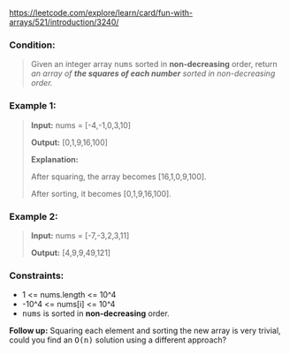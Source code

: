 https://leetcode.com/explore/learn/card/fun-with-arrays/521/introduction/3240/

### Condition:

>Given an integer array <kbd>nums</kbd> sorted in **non-decreasing** order, return *an array of **the squares of each number** sorted in non-decreasing order.*

### Example 1:

>**Input:** nums = [-4,-1,0,3,10]
>
>**Output:** [0,1,9,16,100]
>
>**Explanation:**
>
>After squaring, the array becomes [16,1,0,9,100].
>
>After sorting, it becomes [0,1,9,16,100].

### Example 2:

>**Input:** nums = [-7,-3,2,3,11]
>
>**Output:** [4,9,9,49,121]

### Constraints:

* 1 <= nums.length <= 10^4
* -10^4 <= nums[i] <= 10^4
* <kbd>nums</kbd> is sorted in **non-decreasing** order.

**Follow up:** Squaring each element and sorting the new array is very trivial, could you find an <kbd>O(n)</kbd> solution using a different approach?